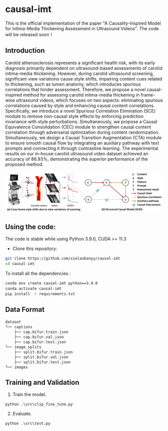 # causal-imt
This is the official implementation of the paper "A Causality-Inspired Model for Intima-Media Thickening Assessment in Ultrasound Videos". The code will be released soon！

## Introduction

Carotid atherosclerosis represents a significant health risk, with its early diagnosis primarily dependent on ultrasound-based assessments of carotid intima-media thickening. However, during carotid ultrasound screening, significant view variations cause style shifts, impairing content cues related to thickening, such as lumen anatomy, which introduces spurious correlations that hinder assessment. Therefore, we propose a novel causal-inspired method for assessing carotid intima-media thickening in frame-wise ultrasound videos, which focuses on two aspects: eliminating spurious correlations caused by style and enhancing causal content correlations. Specifically, we introduce a novel Spurious Correlation Elimination (SCE) module to remove non-causal style effects by enforcing prediction invariance with style perturbations. Simultaneously, we propose a Causal Equivalence Consolidation (CEC) module to strengthen causal content correlation through adversarial optimization during content randomization. Simultaneously, we design a Causal Transition Augmentation (CTA) module to ensure smooth causal flow by integrating an auxiliary pathway with text prompts and connecting it through contrastive learning. The experimental results on our in-house carotid ultrasound video dataset achieved an accuracy of 86.93\%, demonstrating the superior performance of the proposed method.

![image](https://github.com/xielaobanyy/causal-imt/blob/main/models/fig1-new.jpg)


## Using the code:

The code is stable while using Python 3.9.0, CUDA >= 11.3

- Clone this repository:
```bash
git clone https://github.com/xielaobanyy/causal-imt
cd causal-imt
```

To install all the dependencies :

```bash
conda env create causal-imt python==3.9.0
conda activate causal-imt
pip install -r requirements.txt
```
## Data Format

```
dataset
└── captions
    ├── cap.bifur.train.json
    ├── cap.bifur.val.json
    ├── cap.bifur.test.json
└── image_splits
    ├── split.bifur.train.json
    ├── split.bifur.val.json
    ├── split.bifur.test.json
└── images

```

## Training and Validation

1. Train the model.
```
python .\src\clip_fine_tune.py
```
2. Evaluate.
```
python .\src\test.py   
```


